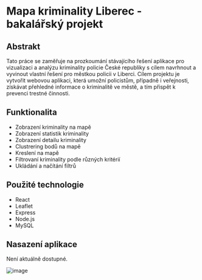 # Mapa kriminality Liberec - bakalářský projekt

## Abstrakt
Tato práce se zaměřuje na prozkoumání stávajícího řešení aplikace pro vizualizaci a analýzu kriminality policie České republiky s cílem navrhnout a vyvinout vlastní řešení pro městkou policii v Liberci. Cílem projektu je vytvořit webovou aplikaci, která umožní policistům, případně i veřejnosti, získávat přehledné informace o kriminalitě ve městě, a tím přispět k prevenci trestné činnosti.

## Funktionalita
- Zobrazení kriminality na mapě
- Zobrazení statistik kriminality
- Zobrazení detailu kriminality
- Clustrering bodů na mapě
- Kreslení na mapě
- Filtrovaní kriminality podle různých kritérií
- Ukládání a načítání filtrů

## Použité technologie
- React
- Leaflet
- Express
- Node.js
- MySQL

## Nasazení aplikace
Není aktuálně dostupné.

![image](https://github.com/MarcelHor/KriminalitaLiberec/assets/92269810/ad56b9f1-2598-472f-a91d-b952384a17d7)
